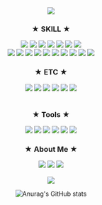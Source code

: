 <div align=center>
<img src="https://capsule-render.vercel.app/api?type=venom&color=9999FF&height=300&text=hoheesu's%20World!&stroke=9999FF&desc=Welcome!&descAlignY305"> 
</div>

<div align=center><h3>★ SKILL ★</h3></div>
<div align=center>
<img src="https://img.shields.io/badge/HTML5-E34F26?style=flat-square&logo=html5&logoColor=white"> 
<img src="https://img.shields.io/badge/CSS3-1572B6?style=flat-square&logo=css3&logoColor=white"> 
<img src="https://img.shields.io/badge/JavaScript-F7DF1E?style=flat-square&logo=javascript&logoColor=black">
<img src="https://img.shields.io/badge/REACT-61DAFB?style=flat-square&logo=react&logoColor=black">
<img src="https://img.shields.io/badge/Next.js-000000?style=flat-square&logo=next.js&logoColor=white">
<img src="https://img.shields.io/badge/Nest.js-E0234E?style=flat-square&logo=nestjs&logoColor=white">
<img src="https://img.shields.io/badge/TypeScript-3178C6?style=flat-square&logo=typescript&logoColor=white">

<br />
  
<img src="https://img.shields.io/badge/ReactQuery-FF4154?style=flat-square&logo=reactquery&logoColor=white">
<img src="https://img.shields.io/badge/Redux-764ABC?style=flat-square&logo=redux&logoColor=white">
<img src="https://img.shields.io/badge/🐻 Zustand-F7B55C?style=flat-square&logo=&logoColor=black">
<img src="https://img.shields.io/badge/WebSocket-010101?style=flat-square&logo=socketdotio&logoColor=white">
<img src="https://img.shields.io/badge/tailwind-06B6D4?style=flat-square&logo=tailwindcss&logoColor=white">
<img src="https://img.shields.io/badge/sass-CC6699?style=flat-square&logo=sass&logoColor=white">
<img src="https://img.shields.io/badge/styled components-DB7093?style=flat-square&logo=styledcomponents&logoColor=white">
<img src="https://img.shields.io/badge/GraphQL-E10098?style=flat-square&logo=graphql&logoColor=white">
<img src="https://img.shields.io/badge/ApolloClient-311C87?style=flat-square&logo=apollographql&logoColor=white">
<img src="https://img.shields.io/badge/Socket.io-010101?style=flat-square&logo=socketdotio&logoColor=white">
</div>

<div align=center><h3>★ ETC ★</h3></div>
<div align=center>
<img src="https://img.shields.io/badge/Docker-2496ED?style=flat-square&logo=docker&logoColor=white">
<img src="https://img.shields.io/badge/mySQL-4479A1?style=flat-square&logo=mysql&logoColor=white">
<img src="https://img.shields.io/badge/REDIS-FF4438?style=flat-square&logo=databricks&logoColor=white">
<img src="https://img.shields.io/badge/GitHub Actions-2088FF?style=flat-square&logo=githubactions&logoColor=white">
<img src="https://img.shields.io/badge/Vercel-000000?style=flat-square&logo=vercel&logoColor=white">
<img src="https://img.shields.io/badge/GitHub Amplify-FF9900?style=flat-square&logo=awsamplify&logoColor=white">
</div>

<br/>
<div align=center><h3>★ Tools ★</h3></div>
<div align=center>
<img src="https://img.shields.io/badge/aws-232F3E?style=flat-square&logo=amazonwebservices&logoColor=white"> 
<img src="https://img.shields.io/badge/git-F05032?style=flat-square&logo=git&logoColor=white"> 
<img src="https://img.shields.io/badge/GitHub-181717?style=flat-square&logo=github&logoColor=white"> 
<img src="https://img.shields.io/badge/Notion-000000?style=flat-square&logo=notion&logoColor=white"> 
<img src="https://img.shields.io/badge/slack-4A154B?style=flat-square&logo=slack&logoColor=white"> 
<img src="https://img.shields.io/badge/Figma-F24E1E?style=flat-square&logo=slack&logoColor=white"> 
</div>

<div align=center><h3>★ About Me ★</h3></div>
<div align=center>
<a href="mailto:hoheesu@gmail.com"><img src="https://img.shields.io/badge/email-004788?style=flat-square&logo=gmail&logoColor=white"></a>
<a href="https://beautiful-table-b24.notion.site/Front-End-5f33b722fc9841d9aa24dc911a91d2a1"><img src="https://img.shields.io/badge/Portfolio-010101?style=flat-square&logo=notion&logoColor=white"></a>
<a href="https://velog.io/@hoheesu/posts"><img src="https://img.shields.io/badge/velog-20C997?style=flat-square&logo=velog&logoColor=white"></a>
</div>
<br/>
<div align=center>
  <a href="https://velog.io/@hoheesu/posts">
    <img src="https://velog-github-badge.vercel.app/badge/hoheesu"> 
  </a>
<!-- ![Velog GitHub stats](https://velog-github-badge.vercel.app/badge/hoheesu) -->

  ![Anurag's GitHub stats](https://github-readme-stats.vercel.app/api?username=hoheesu&show_icons=true&theme=dracula)
</div> 
